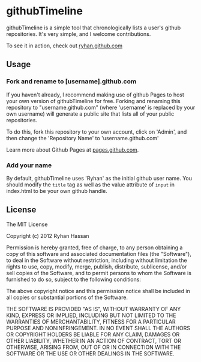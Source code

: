 githubTimeline
==============

githubTimeline is a simple tool that chronologically lists a user's github repositories. It's very simple, and I welcome contributions.

To see it in action, check out [ryhan.github.com](http://ryhan.github.com/ "ryhan.github.com")

## Usage

### Fork and rename to [username].github.com

If you haven't already, I recommend making use of github Pages to host your own version of githubTimeline for free. Forking and renaming this repository to "username.github.com" (where 'username' is replaced by your own username) will generate a public site that lists all of your public repositories.

To do this, fork this repository to your own account, click on 'Admin', and then change the 'Repository Name' to 'username.github.com'

Learn more about Github Pages at [pages.github.com](http://pages.github.com/ "pages.github.com").

### Add your name

By default, githubTimeline uses 'Ryhan' as the initial github user name. You should modify the `title` tag as well as the value attribute of `input` in index.html to be your own github handle.

## License

The MIT License

Copyright (c) 2012 Ryhan Hassan

Permission is hereby granted, free of charge, to any person obtaining a copy of this software and associated documentation files (the "Software"), to deal in the Software without restriction, including without limitation the rights to use, copy, modify, merge, publish, distribute, sublicense, and/or sell copies of the Software, and to permit persons to whom the Software is furnished to do so, subject to the following conditions:

The above copyright notice and this permission notice shall be included in all copies or substantial portions of the Software.

THE SOFTWARE IS PROVIDED "AS IS", WITHOUT WARRANTY OF ANY KIND, EXPRESS OR IMPLIED, INCLUDING BUT NOT LIMITED TO THE WARRANTIES OF MERCHANTABILITY, FITNESS FOR A PARTICULAR PURPOSE AND NONINFRINGEMENT. IN NO EVENT SHALL THE AUTHORS OR COPYRIGHT HOLDERS BE LIABLE FOR ANY CLAIM, DAMAGES OR OTHER LIABILITY, WHETHER IN AN ACTION OF CONTRACT, TORT OR OTHERWISE, ARISING FROM, OUT OF OR IN CONNECTION WITH THE SOFTWARE OR THE USE OR OTHER DEALINGS IN THE SOFTWARE.




